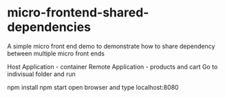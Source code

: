 # micro-frontend-shared-dependencies
A simple micro front end demo to demonstrate how to share dependency between multiple micro front ends

Host Application - container
Remote Application - products and cart
Go to indivisual folder and run

npm install
npm start
open browser and type localhost:8080

